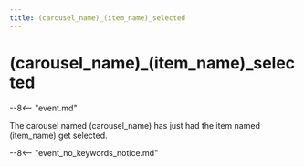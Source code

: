 ```yaml
---
title: (carousel_name)_(item_name)_selected
---
```


# (carousel_name)\_(item_name)\_selected


--8<-- "event.md"

The carousel named (carousel_name) has just had the item named (item_name) get selected.

--8<-- "event_no_keywords_notice.md"
